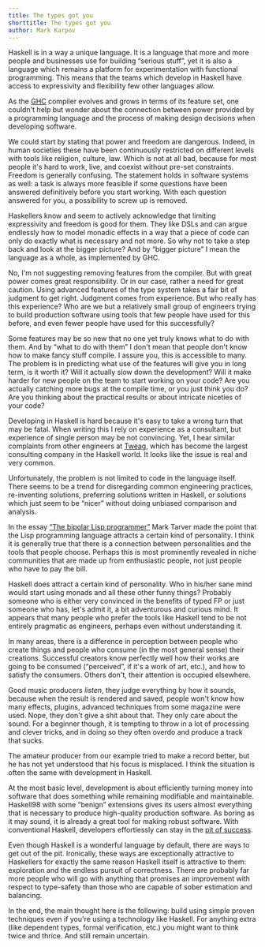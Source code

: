 ```yaml
---
title: The types got you
shorttitle: The types got you
author: Mark Karpov
---
```


Haskell is in a way a unique language. It is a language that more and more
people and businesses use for building “serious stuff”, yet it is also a
language which remains a platform for experimentation with functional
programming. This means that the teams which develop in Haskell have access
to expressivity and flexibility few other languages allow.

As the [GHC][ghc] compiler evolves and grows in terms of its feature set,
one couldn't help but wonder about the connection between power provided by
a programming language and the process of making design decisions when
developing software.

We could start by stating that power and freedom are dangerous. Indeed, in
human societies these have been continuously restricted on different levels
with tools like religion, culture, law. Which is not at all bad, because for
most people it's hard to work, live, and coexist without pre-set
constraints. Freedom is generally confusing. The statement holds in software
systems as well: a task is always more feasible if some questions have been
answered definitively before you start working. With each question answered
for you, a possibility to screw up is removed.

Haskellers know and seem to actively acknowledge that limiting expressivity
and freedom is good for them. They like DSLs and can argue endlessly how to
model monadic effects in a way that a piece of code can only do exactly what
is necessary and not more. So why not to take a step back and look at the
bigger picture? And by “bigger picture” I mean the language as a whole, as
implemented by GHC.

No, I'm not suggesting removing features from the compiler. But with great
power comes great responsibility. Or in our case, rather a need for great
caution. Using advanced features of the type system takes a fair bit of
judgment to get right. Judgment comes from experience. But who really has
this experience? Who are we but a relatively small group of engineers trying
to build production software using tools that few people have used for this
before, and even fewer people have used for this successfully?

Some features may be so new that no one yet truly knows what to do with
them. And by “what to do with them” I don't mean that people don't know how
to make fancy stuff compile. I assure you, this is accessible to many. The
problem is in predicting what use of the features will give you in long
term, is it worth it? Will it actually slow down the development? Will it
make harder for new people on the team to start working on your code? Are
you actually catching more bugs at the compile time, or you just think you
do? Are you thinking about the practical results or about intricate niceties
of your code?

Developing in Haskell is hard because it's easy to take a wrong turn that
may be fatal. When writing this I rely on experience as a consultant, but
experience of single person may be not convincing. Yet, I hear similar
complaints from other engineers at [Tweag][tweag], which has become the
largest consulting company in the Haskell world. It looks like the issue is
real and very common.

Unfortunately, the problem is not limited to code in the language itself.
There seems to be a trend for disregarding common engineering practices,
re-inventing solutions, preferring solutions written in Haskell, or
solutions which just seem to be “nicer” without doing unbiased comparison
and analysis.

In the essay [“The bipolar Lisp programmer”][bipolar] Mark Tarver made the
point that the Lisp programming language attracts a certain kind of
personality. I think it is generally true that there is a connection between
personalities and the tools that people choose. Perhaps this is most
prominently revealed in niche communities that are made up from enthusiastic
people, not just people who have to pay the bill.

Haskell does attract a certain kind of personality. Who in his/her sane mind
would start using monads and all these other funny things? Probably someone
who is either very convinced in the benefits of typed FP or just someone who
has, let's admit it, a bit adventurous and curious mind. It appears that
many people who prefer the tools like Haskell tend to be not entirely
pragmatic as engineers, perhaps even without understanding it.

In many areas, there is a difference in perception between people who create
things and people who consume (in the most general sense) their creations.
Successful creators know perfectly well how their works are going to be
consumed (“perceived”, if it's a work of art, etc.), and how to satisfy the
consumers. Others don't, their attention is occupied elsewhere.

Good music producers *listen*, they judge everything by how it sounds,
because when the result is rendered and saved, people won't know how many
effects, plugins, advanced techniques from some magazine were used. Nope,
they don't give a shit about that. They only care about the sound. For a
beginner though, it is tempting to throw in a lot of processing and clever
tricks, and in doing so they often overdo and produce a track that sucks.

The amateur producer from our example tried to make a record better, but he
has not yet understood that his focus is misplaced. I think the situation is
often the same with development in Haskell.

At the most basic level, development is about efficiently turning money into
software that does something while remaining modifiable and maintainable.
Haskell98 with some “benign” extensions gives its users almost everything
that is necessary to produce high-quality production software. As boring as
it may sound, it is already a great tool for making robust software. With
conventional Haskell, developers effortlessly can stay in the [pit of
success][pit].

Even though Haskell is a wonderful language by default, there are ways to
get out of the pit. Ironically, these ways are exceptionally attractive to
Haskellers for exactly the same reason Haskell itself is attractive to them:
exploration and the endless pursuit of correctness. There are probably far
more people who will go with anything that promises an improvement with
respect to type-safety than those who are capable of sober estimation and
balancing.

In the end, the main thought here is the following: build using simple
proven techniques even if you're using a technology like Haskell. For
anything extra (like dependent types, formal verification, etc.) you might
want to think twice and thrice. And still remain uncertain.

[ghc]: https://www.haskell.org/ghc/
[tweag]: https://tweag.io
[bipolar]: http://www.marktarver.com/bipolar.html
[pit]: https://www.youtube.com/watch?v=US8QG9I1XW0
